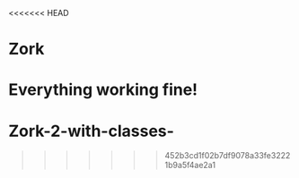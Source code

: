 <<<<<<< HEAD
# Zork
Everything working fine!
=======
# Zork-2-with-classes-
>>>>>>> 452b3cd1f02b7df9078a33fe32221b9a5f4ae2a1
